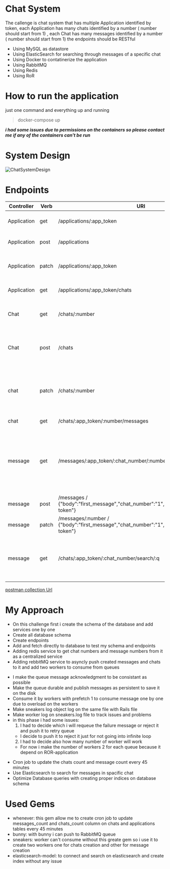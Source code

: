 # Chat System

The callenge is chat system that has multiple Application identified by token, each Application has many chats identified by a number ( number should start from 1) , each Chat has many messages identified by a number ( number should start from 1) the endpoints should be RESTful

* Using MySQL as datastore
* Using ElasticSearch for searching through messages of a specific chat
* Using Docker to contatinerize the application
* Using RabbitMQ
* Using Redis 
* Using RoR

# How to run the application

just one command and everything up and running 

> docker-compose up

***i had some issues due to permissions on the containers so please contact me if any of the containers can't be run***


# System Design 

![ChatSystemDesign](https://user-images.githubusercontent.com/48384324/200163818-91db8747-14bf-410b-a023-5d17983c1e68.PNG)


# Endpoints

| Controller | Verb | URI | body | Description |
| ---------- | ---  | --- | ---- | ----------- |
| Application | get | /applications/:app_token | no body | get spacific application by token |
| Application | post | /applications | { "name": "name of the application "} | create new application |
| Application | patch | /applications/:app_token | { "name": "updated name of the application "} | update application name |
| Application | get | /applications/:app_token/chats | no body | get application chats | 
| Chat | get | /chats/:number | no body | get spacifice chat by number |
| Chat | post | /chats | { "name": "name of the chat ","app_token": "application token "} | create new chat with application token |
| chat | patch | /chats/:number | { "name": "updated name of the chat " ,"app_token": "application token "} | update chat name |
| chat | get | /chats/:app_token/:number/messages | no body | get chat messages |
| message | get | /messages/:app_token/:chat_number/:number | no body | get message by application token and chat number and message number |
| message | post | /messages / {"body":"first_message","chat_number":"1","app_token":"application token"} | create new message |
| message | patch | /messages/:number / {"body":"first_message","chat_number":"1","app_token":"application token"} | update body of message |
| message | get | /chats/:app_token/:chat_number/search/:q | no body | search on messges bodies on spacific chat on spacific application |

[postman collection Url](https://warped-satellite-695943.postman.co/workspace/My-Workspace~fe8b6a88-9876-44d1-870e-67d72c4de080/collection/13141054-3d841185-8a1f-4791-932d-75225d8fa941?action=share&creator=13141054)


# My Approach 
* On this challenge first i create the schema of the database and add services one by one 
* Create all database schema
* Create endpoints
* Add and fetch directly to database to test my schema and endpoints
* Adding redis service to get chat numbers and message numbers from it as a centralized service
* Adding rebbitMQ service to asyncly push created messages and chats to it and add two workers to consume from queues 
 - I make the queue message acknowledgment to be consistant as possible 
 - Make the queue durable and publish messages as persistent to save it on the disk 
 - Consume it by workers with prefetch 1 to consume message one by one due to overload on the workers
 - Make sneakers log object log on the same file with Rails file
 - Make worker log on sneakers.log file to track issues and problems
 - in this phase i had some issues:
    1) I had to decide which i will requeue the failure message or reject it and push it to retry queue 
      - I decide to push it to reject it just for not going into infinite loop 
    2) I had to decide also how many number of worker will work 
      - For now i make the number of workers 2 for each queue because it depend on ROR-application
* Cron job to update the chats count and message count every 45 minutes
* Use Elasticsearch to search for messages in spacific chat 
* Optimize Database queries with creating proper indices on database schema

# Used Gems 

- whenever: this gem allow me to create cron job to update messages_count and chats_count column on chats and applications tables every 45 minutes
- bunny: with bunny i can push to RabbitMQ queue 
- sneakers: worker can't consume without this greate gem so i use it to create two workers one for chats creation and other for message creation
- elasticsearch-model: to connect and search on elasticsearch and create index without any issue 




